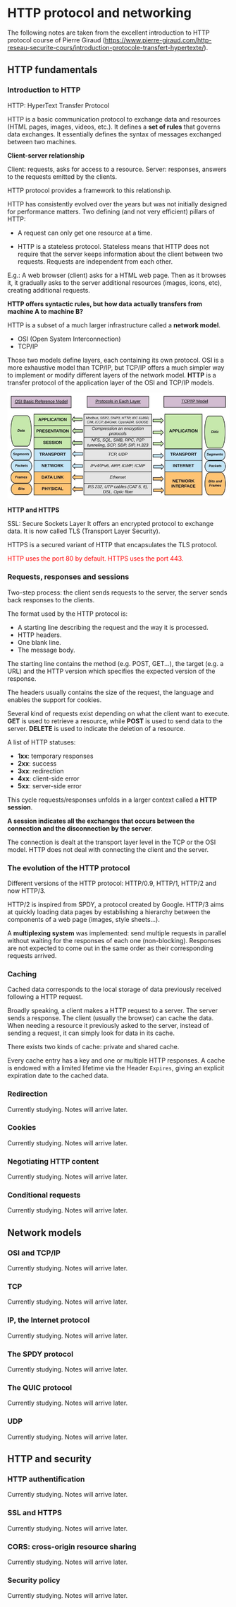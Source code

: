 # HTTP protocol and networking

The following notes are taken from the excellent introduction to HTTP protocol
course of Pierre Giraud (https://www.pierre-giraud.com/http-reseau-securite-cours/introduction-protocole-transfert-hypertexte/).

## HTTP fundamentals

### Introduction to HTTP

HTTP: HyperText Transfer Protocol

HTTP is a basic communication protocol to exchange data and resources (HTML pages,
images, videos, etc.). It defines a **set of rules** that governs data exchanges.
It essentially defines the syntax of messages exchanged between two machines.

**Client-server relationship**

Client: requests, asks for access to a resource.
Server: responses, answers to the requests emitted by the clients.

HTTP protocol provides a framework to this relationship.

HTTP has consistently evolved over the years but was not initially designed for
performance matters. Two defining (and not very efficient) pillars of HTTP:

- A request can only get one resource at a time.

- HTTP is a stateless protocol. Stateless means that HTTP does not require that the
server keeps information about the client between two requests. Requests are independent
from each other.

E.g.: A web browser (client) asks for a HTML web page. Then as it browses it, it gradually
asks to the server additional resources (images, icons, etc), creating additional requests.

**HTTP offers syntactic rules, but how data actually transfers from machine A to machine B?**

HTTP is a subset of a much larger infrastructure called a **network model**.

- OSI (Open System Interconnection) 
- TCP/IP

Those two models define layers, each containing its own protocol. OSI is a more exhaustive model
than TCP/IP, but TCP/IP offers a much simpler way to implement or modify different layers of the
network model. **HTTP** is a transfer protocol of the application layer of the OSI and TCP/IP models.

![OSI and TCP/IP](images/http_protocol_networking/osi_tcp_ip.png)

**HTTP and HTTPS**

SSL: Secure Sockets Layer
It offers an encrypted protocol to exchange data. It is now called TLS (Transport
Layer Security). 

HTTPS is a secured variant of HTTP that encapsulates the TLS protocol.

<span style="color:red">HTTP uses the port 80 by default. HTTPS uses the port 443.</span>


### Requests, responses and sessions

Two-step process: the client sends requests to the server, the server sends back responses to
the clients.

The format used by the HTTP protocol is: 

- A starting line describing the request and the way it is processed.
- HTTP headers.
- One blank line.
- The message body.

The starting line contains the method (e.g. POST, GET...), the target (e.g. a URL) 
and the HTTP version which specifies the expected version of the response.

The headers usually contains the size of the request, the language and enables the
support for cookies.

Several kind of requests exist depending on what the client want to execute. **GET** is
used to retrieve a resource, while **POST** is used to send data to the server. **DELETE**
is used to indicate the deletion of a resource.

A list of HTTP statuses:
- **1xx**: temporary responses
- **2xx**: success
- **3xx**: redirection
- **4xx**: client-side error
- **5xx**: server-side error

This cycle requests/responses unfolds in a larger context called a **HTTP session**.

**A session indicates all the exchanges that occurs between the connection and the 
disconnection by the server**.

The connection is dealt at the transport layer level in the TCP or the OSI model. 
HTTP does not deal with connecting the client and the server.

### The evolution of the HTTP protocol

Different versions of the HTTP protocol: HTTP/0.9, HTTP/1, HTTP/2 and now HTTP/3.

HTTP/2 is inspired from SPDY, a protocol created by Google. HTTP/3 aims at quickly 
loading data pages by establishing a hierarchy between the components of a web page
(images, style sheets...). 

A **multiplexing system** was implemented: send multiple requests in parallel without 
waiting for the responses of each one (non-blocking). Responses are not expected to 
come out in the same order as their corresponding requests arrived.

### Caching

Cached data corresponds to the local storage of data previously received following 
a HTTP request.

Broadly speaking, a client makes a HTTP request to a server. The server sends a response.
The client (usually the browser) can cache the data. When needing a resource it previously
asked to the server, instead of sending a request, it can simply look for data in its cache.

There exists two kinds of cache: private and shared cache.

Every cache entry has a key and one or multiple HTTP responses. A cache is endowed with a 
limited lifetime via the Header `Expires`, giving an explicit expiration date to the cached
data.

### Redirection

Currently studying. Notes will arrive later.

### Cookies

Currently studying. Notes will arrive later.

### Negotiating HTTP content

Currently studying. Notes will arrive later.

### Conditional requests

Currently studying. Notes will arrive later.

## Network models

### OSI and TCP/IP

Currently studying. Notes will arrive later.

### TCP

Currently studying. Notes will arrive later.

### IP, the Internet protocol

Currently studying. Notes will arrive later.

### The SPDY protocol

Currently studying. Notes will arrive later.

### The QUIC protocol

Currently studying. Notes will arrive later.

### UDP

Currently studying. Notes will arrive later.

## HTTP and security

### HTTP authentification

Currently studying. Notes will arrive later.

### SSL and HTTPS

Currently studying. Notes will arrive later.

### CORS: cross-origin resource sharing

Currently studying. Notes will arrive later.

### Security policy

Currently studying. Notes will arrive later.
